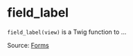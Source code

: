 # field_label

`field_label(view)` is a Twig function to ...


Source: [Forms](https://twig.symfony.com/field_label)